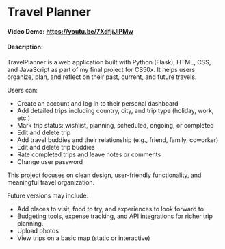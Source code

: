 # Travel Planner

#### Video Demo: https://youtu.be/7XdfjiJlPMw

#### Description:

TravelPlanner is a web application built with Python (Flask), HTML, CSS, and JavaScript as part of my final project for CS50x.
It helps users organize, plan, and reflect on their past, current, and future travels.

Users can:

- Create an account and log in to their personal dashboard
- Add detailed trips including country, city, and trip type (holiday, work, etc.)
- Mark trip status: wishlist, planning, scheduled, ongoing, or completed
- Edit and delete trip
- Add travel buddies and their relationship (e.g., friend, family, coworker)
- Edit and delete trip buddies
- Rate completed trips and leave notes or comments
- Change user password

This project focuses on clean design, user-friendly functionality, and meaningful travel organization.

Future versions may include:

- Add places to visit, food to try, and experiences to look forward to
- Budgeting tools, expense tracking, and API integrations for richer trip planning.
- Upload photos
- View trips on a basic map (static or interactive)
